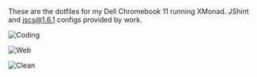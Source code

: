 These are the dotfiles for my Dell Chromebook 11 running XMonad. JShint and jscs@1.6.1 configs provided by work.

![Coding](http://a.pomf.se/ktqxxc.png)

![Web](http://a.pomf.se/tgskyx.png)

![Clean](http://a.pomf.se/jdytym.png)
